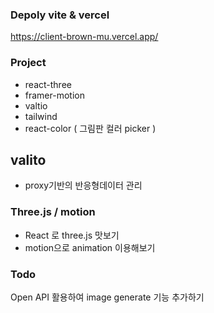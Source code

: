 ### Depoly vite & vercel
https://client-brown-mu.vercel.app/

### Project
* react-three
* framer-motion
* valtio
* tailwind
* react-color ( 그림판 컬러 picker )

## valito
* proxy기반의 반응형데이터 관리

### Three.js / motion
* React 로 three.js 맛보기
* motion으로 animation 이용해보기
  
### Todo
Open API 활용하여 image generate 기능 추가하기
